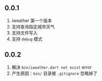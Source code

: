 ## 0.0.1
1. iweather 第一个版本
2. 支持查询指定城市天气
3. 支持文件写入
4. 支持 `debug` 模式 

## 0.0.2
1. 解决 `bin/iweather.dart not exist` error
2. 产生原因：`bin/` 目录被 `.gitignore` 忽略掉了